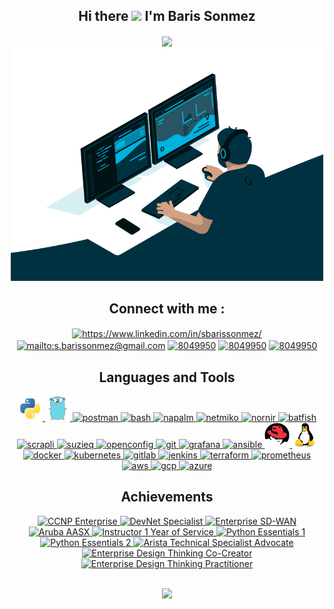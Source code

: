 <h2 align="center">
Hi there 
 <img src="https://media.giphy.com/media/hvRJCLFzcasrR4ia7z/giphy.gif" width="28">
 I'm Baris Sonmez</h1>
</h1>

<div align="center">
<img align="center" src="https://komarev.com/ghpvc/?username=sbarissonmez&style=flat&label=Profile+Views"> 
<br>
<img src="https://github.com/sbarissonmez/sbarissonmez/raw/main/developer.gif" width="500">
</div>

<h2 align="center">Connect with me :</h2>
<div align="center">
 <a href="https://www.linkedin.com/in/sbarissonmez/" target="blank"> <img align="center" src="https://raw.githubusercontent.com/rahuldkjain/github-profile-readme-generator/master/src/images/icons/Social/linked-in-alt.svg" alt="https://www.linkedin.com/in/sbarissonmez/" height="30" width="40" /></a>
 <a href="mailto:s.barissonmez@gmail.com" target="blank"><img align="center" src="https://cdn.worldvectorlogo.com/logos/official-gmail-icon-2020-.svg" alt="mailto:s.barissonmez@gmail.com" height="30" width="40" /></a>
 <a href="https://stackoverflow.com/users/18600126" target="blank"><img align="center" src="https://raw.githubusercontent.com/rahuldkjain/github-profile-readme-generator/master/src/images/icons/Social/stack-overflow.svg" alt="8049950" height="30" width="40" /></a>
 <a href="https://dev.to/sbarissonmez" target="blank"><img align="center" src="https://d2fltix0v2e0sb.cloudfront.net/dev-black.png" alt="8049950" height="40" width="40" /></a>
 <a href="https://medium.com/@sbarissonmez" target="blank"><img align="center" src="https://cdn4.iconfinder.com/data/icons/social-media-2210/24/Medium-1024.png" alt="8049950" height="40" width="40" /></a>
</div>

<h2 align="center">Languages and Tools</h2>
<div align="center">
<a href="https://www.python.org" target="_blank" rel="noreferrer">
 <img src="https://raw.githubusercontent.com/devicons/devicon/master/icons/python/python-original.svg" alt="python" width="40" height="40" style="max-width:100%;"/> 
 </a>
<a href="https://golang.org" target="_blank" rel="noreferrer">
 <img src="https://raw.githubusercontent.com/devicons/devicon/master/icons/go/go-original.svg" alt="go" width="40" height="40" style="max-width:100%;"/> 
 </a>
<a href="https://postman.com" rel="nofollow">
 <img src="https://camo.githubusercontent.com/93b32389bf746009ca2370de7fe06c3b5146f4c99d99df65994f9ced0ba41685/68747470733a2f2f7777772e766563746f726c6f676f2e7a6f6e652f6c6f676f732f676574706f73746d616e2f676574706f73746d616e2d69636f6e2e737667" alt="postman" width="40" height="40" style="max-width:100%;"/> 
 </a>
<a href="https://www.gnu.org/software/bash/" target="_blank" rel="noreferrer">
 <img src="https://e7.pngegg.com/pngimages/48/567/png-clipart-bash-shell-script-command-line-interface-z-shell-shell-rectangle-logo-thumbnail.png" alt="bash" width="40" height="40" style="max-width:100%;"/> 
 </a>
<a href="https://napalm.readthedocs.io" rel="nofollow"> 
  <img src="https://avatars.githubusercontent.com/u/16415577?s=280&v=4" alt="napalm" width="40" height="40" style="max-width:100%;"/> 
 </a>
<a href="https://ktbyers.github.io/netmiko/docs/netmiko/index.html" rel="nofollow"> 
  <img src="https://user-images.githubusercontent.com/13288840/177058960-1d8e6e4a-66b6-4554-a022-53951e309213.png" alt="netmiko" width="40" height="40" style="max-width:100%;"/> 
 </a>
<a href="https://nornir.readthedocs.io" rel="nofollow">
  <img src="https://nornir.readthedocs.io/en/latest/_images/nornir_logo_02.jpg" alt="nornir" width="40" height="40" style="max-width:100%;"/> 
 </a>
<a href="https://www.batfish.org/" rel="nofollow"> 
  <img src="https://www.batfish.org/assets/favicon/favicon.ico" alt="batfish" width="40" height="40" style="max-width:100%;"/> 
 </a>
<a href="https://carlmontanari.github.io/scrapli/" rel="nofollow"> 
  <img src="https://www.packetcoders.io/content/images/2021/07/scrapli.svg" alt="scrapli" width="40" height="40" style="max-width:100%;"/> 
 </a>
<a href="https://suzieq.readthedocs.io" rel="nofollow"> 
  <img src="https://repository-images.githubusercontent.com/232338630/806d3a80-fa93-11ea-88b8-8d5e4cb02a6a" alt="suzieq" width="40" height="40" style="max-width:100%;"/> 
 </a>
<a href="https://www.openconfig.net/" rel="nofollow"> 
  <img src="https://www.openconfig.net/img/oc-logo-accent.svg" alt="openconfig" width="40" height="40" style="max-width:100%;"/> 
 </a>
<a href="https://git-scm.com/" target="_blank" rel="noreferrer">
  <img src="https://www.vectorlogo.zone/logos/git-scm/git-scm-icon.svg" alt="git" width="40" height="40" style="max-width:100%;"/> 
 </a>
<a href="https://grafana.com" target="_blank" rel="noreferrer">
  <img src="https://www.vectorlogo.zone/logos/grafana/grafana-icon.svg" alt="grafana" width="40" height="40" style="max-width:100%;"/> 
 </a>
<a href="https://www.ansible.com/" rel="nofollow"> 
  <img src="https://user-images.githubusercontent.com/13288840/177060536-190fedef-39fe-4b99-9aed-188ca4471bac.png" alt="ansible" width="40" height="40" style="max-width:100%;"/> 
 </a>
<a href="https://www.redhat.com/en/technologies/linux-platforms/enterprise-linux" rel="nofollow">
  <img src="https://raw.githubusercontent.com/devicons/devicon/master/icons/redhat/redhat-original.svg" alt="redhat" width="40" height="40" style="max-width:100%;"> 
 </a>
<a href="https://www.linux.org/" target="_blank" rel="noreferrer">
  <img src="https://raw.githubusercontent.com/devicons/devicon/master/icons/linux/linux-original.svg" alt="linux" width="40" height="40" style="max-width:100%;"/> 
 </a>
<a href="https://www.docker.com/" target="_blank" rel="noreferrer">
  <img src="https://www.docker.com/wp-content/uploads/2022/03/vertical-logo-monochromatic.png" alt="docker" width="40" height="40" style="max-width:100%;"/> 
 </a>
<a href="https://kubernetes.io/" target="_blank" rel="noreferrer">
  <img src="https://user-images.githubusercontent.com/13288840/177059841-71acd10f-0098-47ab-b950-eb730de8255f.png" alt="kubernetes" width="40" height="40" style="max-width:100%;"/> 
 </a>
<a href="https://about.gitlab.com/" rel="nofollow"> 
  <img src="https://cdn.worldvectorlogo.com/logos/gitlab.svg" alt="gitlab" width="40" height="40" style="max-width:100%;"/> 
</a>
<a href="https://www.jenkins.io" target="_blank" rel="noreferrer">
  <img src="https://www.vectorlogo.zone/logos/jenkins/jenkins-icon.svg" alt="jenkins" width="40" height="40" style="max-width:100%;"/> 
 </a>
<a href="https://www.terraform.io/" target="_blank" rel="noreferrer">
  <img src="https://user-images.githubusercontent.com/13288840/177059919-11874bd2-5a22-45f4-821b-999d11a4892b.png" alt="terraform" width="40" height="40" style="max-width:100%;"/> 
 </a>
<a href="https://prometheus.io/" target="_blank" rel="noreferrer">
  <img src="https://upload.wikimedia.org/wikipedia/commons/thumb/3/38/Prometheus_software_logo.svg/2066px-Prometheus_software_logo.svg.png" alt="prometheus" width="40" height="40" style="max-width:100%;"/> 
 </a>
<a href="https://aws.amazon.com" target="_blank" rel="noreferrer">
  <img src="https://pbs.twimg.com/profile_images/1641476962362302464/K8lb6OtN_400x400.jpg" alt="aws" width="40" height="40" style="max-width:100%;"/> 
 </a>
<a href="https://cloud.google.com/" target="_blank" rel="noreferrer">
  <img src="https://www.gstatic.com/devrel-devsite/prod/vb33fefd4f475972d9db8a48eb99721b7e7821d5a39de2b21c4f6caf579ea0944/cloud/images/favicons/onecloud/apple-icon.png" alt="gcp" width="40" height="40" style="max-width:100%;"/> 
 </a>
<a href="https://azure.microsoft.com/en-us/" target="_blank" rel="noreferrer">
  <img src="https://upload.wikimedia.org/wikipedia/commons/thumb/f/fa/Microsoft_Azure.svg/1200px-Microsoft_Azure.svg.png" alt="azure" width="40" height="40" style="max-width:100%;"/> 
 </a>
</div>

<h2 align="center">Achievements</h2>
<div align="center">
 <a href="https://www.credly.com/badges/cd644a1e-1ddd-4125-99cd-2ed4fcfb8f1f/public_url" target="_blank" rel="noreferrer">
  <img src="https://images.credly.com/size/680x680/images/07f70c56-f067-458e-bbe5-736f055f0cce/CCNP_Enterprise_large.png" alt="CCNP Enterprise" width="150"/> 
 </a>
 <a href="https://www.credly.com/badges/f68cdb78-aa23-4759-bc1c-52473150598d/public_url" target="_blank" rel="noreferrer">
  <img src="https://images.credly.com/size/680x680/images/2f571cea-d149-418c-b01e-c7e51b6ef061/Cisco_DevNetSpecialist.png" alt="DevNet Specialist" width="150"/> 
 </a>
 <a href="https://www.credly.com/badges/019c37a2-f99a-451c-8127-31bf4eb3ed82/public_url" target="_blank" rel="noreferrer">
  <img src="https://user-images.githubusercontent.com/13288840/177061760-56370d5c-3b1b-4872-befa-409c33047f44.png" alt="Enterprise SD-WAN" width="150"/> 
 </a>
 <a href="https://www.credly.com/badges/450dc86c-d19e-4874-b74e-41174e246aca/public_url" target="_blank" rel="noreferrer">
  <img src="https://images.credly.com/size/680x680/images/47c077de-cb53-4163-9440-4dc51b15d5e9/image.png" alt="Aruba AASX" width="150"/> 
 </a>
 <a href="https://www.credly.com/badges/c8a94bcc-9ca2-4a62-a4a7-b4bc9537fda9/public_url" target="_blank" rel="noreferrer">
  <img src="https://images.credly.com/size/680x680/images/4802acaa-a2f7-49be-9a8e-666fa3f42e41/C05-743250-00_Cisco_Networking_Academy_Badge_Instructor_v4a-01-no-year.png" alt="Instructor 1 Year of Service" width="150"/> 
 </a>
 <a href="https://www.credly.com/badges/64a584bf-3d79-4754-894a-be1cfec382c0/public_url" target="_blank" rel="noreferrer">
  <img src="https://images.credly.com/size/680x680/images/68c0b94d-f6ac-40b1-a0e0-921439eb092e/image.png" alt="Python Essentials 1" width="150"/> 
 </a>
 <a href="https://www.credly.com/badges/ac3534eb-3ab4-4a0e-9ad9-11e22412c26e/public_url" target="_blank" rel="noreferrer">
  <img src="https://images.credly.com/size/680x680/images/3f802526-7274-4230-91ab-f6d1a35340e6/image.png" alt="Python Essentials 2" width="150"/> 
 </a>
 <a href="https://learn.arista.com/blocks/course_linkedincert/verifycert.php?AN15863157" target="_blank" rel="noreferrer">
  <img src="https://user-images.githubusercontent.com/13288840/177061951-f0cd1fa9-06c8-439d-a540-339f1d9be9ac.png" alt="Arista Technical Specialist Advocate" width="150"/>
 </a>
 <a href="https://www.credly.com/badges/4362efec-3355-49c4-9ad4-2de941235e1f/public_url" target="_blank" rel="noreferrer">
  <img src="https://images.credly.com/size/680x680/images/2700b813-82b8-4232-9b36-5dcd5cd24584/Badges_v8-08_Co-Creator.png" alt="Enterprise Design Thinking Co-Creator" width="150"/>
 </a>
 <a href="https://www.credly.com/badges/03f9dc5d-3c9a-4ad4-936a-4a00058ddd18/public_url" target="_blank" rel="noreferrer">
  <img src="https://images.credly.com/size/680x680/images/bc08972c-3c7d-4b99-82a0-c94bcca36674/Badges_v8-07_Practitioner.png" alt="Enterprise Design Thinking Practitioner" width="150"/>
 </a>
</div>

<h2 align="center"></h2>
<div align="center">
   <img align="center" src="https://github-readme-stats-sigma-five.vercel.app/api/top-langs/?username=sbarissonmez&layout=compact&border_color=black" />
</div>
